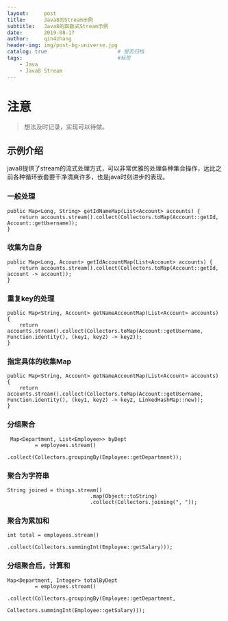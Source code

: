 ```yaml
---
layout:     post
title:      Java8的Stream示例
subtitle:   Java8的函数式Stream示例
date:       2019-08-17
author:     qin4zhang
header-img: img/post-bg-universe.jpg 
catalog: true 						# 是否归档
tags:								#标签
    - Java
    - Java8 Stream
---
```

# 注意
> 想法及时记录，实现可以待做。

## 示例介绍
java8提供了stream的流式处理方式，可以非常优雅的处理各种集合操作，远比之前各种循环嵌套要干净清爽许多，也是java时刻进步的表现。

### 一般处理

```
public Map<Long, String> getIdNameMap(List<Account> accounts) {
    return accounts.stream().collect(Collectors.toMap(Account::getId, Account::getUsername));
}
```

### 收集为自身

```
public Map<Long, Account> getIdAccountMap(List<Account> accounts) {
    return accounts.stream().collect(Collectors.toMap(Account::getId, account -> account));
}
```

### 重复key的处理

```
public Map<String, Account> getNameAccountMap(List<Account> accounts) {
    return accounts.stream().collect(Collectors.toMap(Account::getUsername, Function.identity(), (key1, key2) -> key2));
}
```

### 指定具体的收集Map

```
public Map<String, Account> getNameAccountMap(List<Account> accounts) {
    return accounts.stream().collect(Collectors.toMap(Account::getUsername, Function.identity(), (key1, key2) -> key2, LinkedHashMap::new));
}
```

### 分组聚合

```
 Map<Department, List<Employee>> byDept
         = employees.stream()
                    .collect(Collectors.groupingBy(Employee::getDepartment));

```

### 聚合为字符串

```
String joined = things.stream()
                           .map(Object::toString)
                           .collect(Collectors.joining(", "));
```

### 聚合为累加和

```
int total = employees.stream()
                          .collect(Collectors.summingInt(Employee::getSalary)));
```

### 分组聚合后，计算和

```
Map<Department, Integer> totalByDept
         = employees.stream()
                    .collect(Collectors.groupingBy(Employee::getDepartment,
                                                   Collectors.summingInt(Employee::getSalary)));

```

